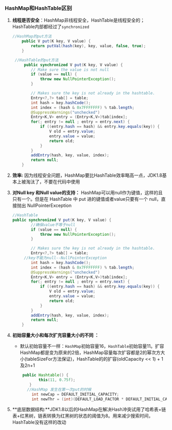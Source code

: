 ### HashMap和HashTable区别

1. **线程是否安全**：HashMap非线程安全，HashTable是线程安全的；HashTable内部都经过了`synchronized`

   ```java
   //HashMap的put方法
       public V put(K key, V value) {
           return putVal(hash(key), key, value, false, true);
       }
   
   	//HashTable的put方法
   	    public synchronized V put(K key, V value) {
           // Make sure the value is not null
           if (value == null) {
               throw new NullPointerException();
           }
   
           // Makes sure the key is not already in the hashtable.
           Entry<?,?> tab[] = table;
           int hash = key.hashCode();
           int index = (hash & 0x7FFFFFFF) % tab.length;
           @SuppressWarnings("unchecked")
           Entry<K,V> entry = (Entry<K,V>)tab[index];
           for(; entry != null ; entry = entry.next) {
               if ((entry.hash == hash) && entry.key.equals(key)) {
                   V old = entry.value;
                   entry.value = value;
                   return old;
               }
           }
           addEntry(hash, key, value, index);
           return null;
       }
   
   
   ```

   

2. **效率:** 因为线程安全问题，HashMap要比HashTable效率略高一点，JDK1.8基本上被淘汰了，不要在代码中使用

3. **对Null key 和Null value的支持：** HashMap可以用null作为键值，这样的且只有一个。但是在 HashTable 中 put 进的键值或者value只要有一个 null，直接抛出 NullPointerException

   ```java
   //HashTable
   public synchronized V put(K key, V value) {
           //确保value不等于null
           if (value == null) {
               throw new NullPointerException();
           }
   
           // Makes sure the key is not already in the hashtable.
           Entry<?,?> tab[] = table;
       	//key不能为null--NullPointerException
           int hash = key.hashCode();
           int index = (hash & 0x7FFFFFFF) % tab.length;
           @SuppressWarnings("unchecked")
           Entry<K,V> entry = (Entry<K,V>)tab[index];
           for(; entry != null ; entry = entry.next) {
               if ((entry.hash == hash) && entry.key.equals(key)) {
                   V old = entry.value;
                   entry.value = value;
                   return old;
               }
           }
           addEntry(hash, key, value, index);
           return null;
       }
   ```

4. **初始容量大小和每次扩充容量大小的不同 ：**

   - 默认初始容量不一样：`HashMap`初始容量16，`HashTable`初始容量11。扩容HashMap都是变为原来的2倍，HashMap容量每次扩容都是2的幂次方大小(tableSizeFor方法保证)，HashTable的的扩容(oldCapacity << 1) + 1及2n+1

     ```java
      public Hashtable() {
             this(11, 0.75f);
         }
     	//HashMap 发生在第一次put的时候
          int newCap = DEFAULT_INITIAL_CAPACITY;
          int newThr = (int)(DEFAULT_LOAD_FACTOR * DEFAULT_INITIAL_CAPACITY);
     ```

5. **底层数据结构:**JDK1.8以后的HashMap在解决Hash冲突试用了哈希表+链表+红黑树，链表转换为红黑树的状态的阈值为8。用来减少搜索时间，HashTable没有这样的改动



